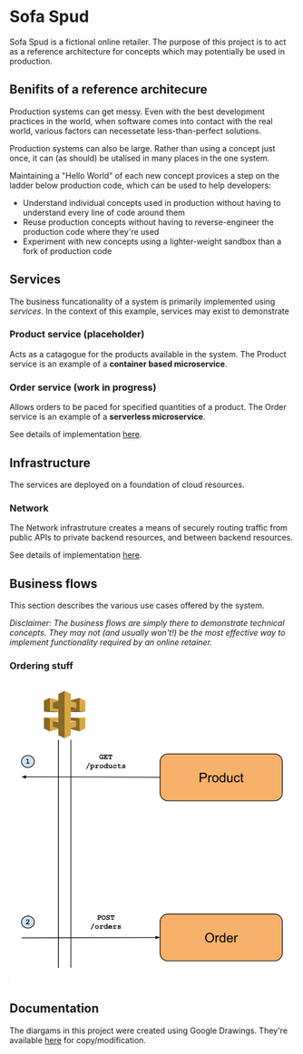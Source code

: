 # Sofa Spud
Sofa Spud is a fictional online retailer.  The purpose of this project is to act as a reference architecture for concepts which may potentially be used in production.

## Benifits of a reference architecure
Production systems can get messy.  Even with the best development practices in the world, when software comes into contact with the real world, various factors can necessetate less-than-perfect solutions.

Production systems can also be large.  Rather than using a concept just once, it can (as should) be utalised in many places in the one system.

Maintaining a "Hello World" of each new concept provices a step on the ladder below production code, which can be used to help developers:
- Understand individual concepts used in production without having to understand every line of code around them
- Reuse production concepts without having to reverse-engineer the production code where they're used
- Experiment with new concepts using a lighter-weight sandbox than a fork of production code

## Services

The business funcationality of a system is primarily implemented using *services*.  In the context of this example, services may exist to demonstrate 

### Product service (placeholder)

Acts as a catagogue for the products available in the system.  The Product service is an example of a **container based microservice**.

### Order service (work in progress)

Allows orders to be paced for specified quantities of a product.  The Order service is an example of a **serverless microservice**.

See details of implementation [here](docs/order-service/README.md).

## Infrastructure

The services are deployed on a foundation of cloud resources.

### Network

The Network infrastruture creates a means of securely routing traffic from public APIs to private backend resources, and between backend resources.

See details of implementation [here](docs/network/README.md).

## Business flows

This section describes the various use cases offered by the system.

*Disclaimer: The business flows are simply there to demonstrate technical concepts.  They may not (and usually won't!) be the most effective way to implement functionality required by an online retainer.*

### Ordering stuff

![Diagram](docs/flows/ordering-stuff.svg)


## Documentation

The diargams in this project were created using Google Drawings.  They're available [here](https://drive.google.com/drive/folders/1sD9AlJ1TOBfzMgbZeHh8P6m9D92N_Lia?usp=sharing) for copy/modification.



